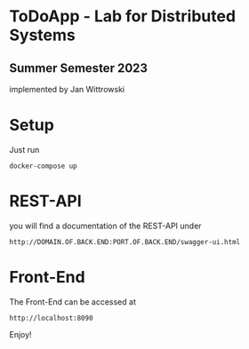 # ToDoApp - Lab for Distributed Systems
## Summer Semester 2023
implemented by Jan Wittrowski

# Setup

Just run 

```docker-compose up```

# REST-API

you will find a documentation of the REST-API under

``` http://DOMAIN.OF.BACK.END:PORT.OF.BACK.END/swagger-ui.html ```

# Front-End

The Front-End can be accessed at 

```http://localhost:8090```

Enjoy!




